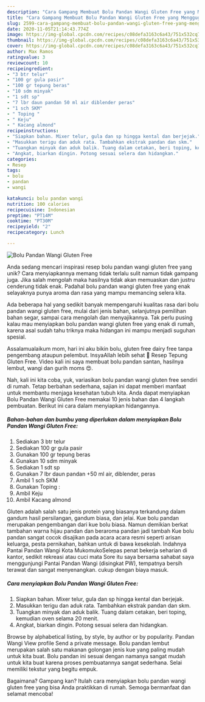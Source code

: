 ```yaml
---
description: "Cara Gampang Membuat Bolu Pandan Wangi Gluten Free yang Menggugah Selera"
title: "Cara Gampang Membuat Bolu Pandan Wangi Gluten Free yang Menggugah Selera"
slug: 2599-cara-gampang-membuat-bolu-pandan-wangi-gluten-free-yang-menggugah-selera
date: 2020-11-05T21:14:43.774Z
image: https://img-global.cpcdn.com/recipes/c08defa3163c6a43/751x532cq70/bolu-pandan-wangi-gluten-free-foto-resep-utama.jpg
thumbnail: https://img-global.cpcdn.com/recipes/c08defa3163c6a43/751x532cq70/bolu-pandan-wangi-gluten-free-foto-resep-utama.jpg
cover: https://img-global.cpcdn.com/recipes/c08defa3163c6a43/751x532cq70/bolu-pandan-wangi-gluten-free-foto-resep-utama.jpg
author: Max Ramos
ratingvalue: 3
reviewcount: 10
recipeingredient:
- "3 btr telur"
- "100 gr gula pasir"
- "100 gr tepung beras"
- "10 sdm minyak"
- "1 sdt sp"
- "7 lbr daun pandan 50 ml air diblender peras"
- "1 sch SKM"
- " Toping "
- " Keju"
- " Kacang almond"
recipeinstructions:
- "Siapkan bahan. Mixer telur, gula dan sp hingga kental dan berjejak."
- "Masukkan terigu dan aduk rata. Tambahkan ekstrak pandan dan skm."
- "Tuangkan minyak dan aduk balik. Tuang dalam cetakan, beri toping, kemudian oven selama 20 menit."
- "Angkat, biarkan dingin. Potong sesuai selera dan hidangkan."
categories:
- Resep
tags:
- bolu
- pandan
- wangi

katakunci: bolu pandan wangi 
nutrition: 100 calories
recipecuisine: Indonesian
preptime: "PT14M"
cooktime: "PT30M"
recipeyield: "2"
recipecategory: Lunch

---
```



![Bolu Pandan Wangi Gluten Free](https://img-global.cpcdn.com/recipes/c08defa3163c6a43/751x532cq70/bolu-pandan-wangi-gluten-free-foto-resep-utama.jpg)

Anda sedang mencari inspirasi resep bolu pandan wangi gluten free yang unik? Cara menyiapkannya memang tidak terlalu sulit namun tidak gampang juga. Jika salah mengolah maka hasilnya tidak akan memuaskan dan justru cenderung tidak enak. Padahal bolu pandan wangi gluten free yang enak selayaknya punya aroma dan rasa yang mampu memancing selera kita.

Ada beberapa hal yang sedikit banyak mempengaruhi kualitas rasa dari bolu pandan wangi gluten free, mulai dari jenis bahan, selanjutnya pemilihan bahan segar, sampai cara mengolah dan menyajikannya. Tak perlu pusing kalau mau menyiapkan bolu pandan wangi gluten free yang enak di rumah, karena asal sudah tahu triknya maka hidangan ini mampu menjadi suguhan spesial.

Assalamualaikum mom, hari ini aku bikin bolu, gluten free dairy free tanpa pengembang ataupun pelembut. InsyaAllah lebih sehat 🤗 Resep Tepung Gluten Free. Video kali ini saya membuat bolu pandan santan, hasilnya lembut, wangi dan gurih moms 😍.


Nah, kali ini kita coba, yuk, variasikan bolu pandan wangi gluten free sendiri di rumah. Tetap berbahan sederhana, sajian ini dapat memberi manfaat untuk membantu menjaga kesehatan tubuh kita. Anda dapat menyiapkan Bolu Pandan Wangi Gluten Free memakai 10 jenis bahan dan 4 langkah pembuatan. Berikut ini cara dalam menyiapkan hidangannya.

<!--inarticleads1-->

##### Bahan-bahan dan bumbu yang diperlukan dalam menyiapkan Bolu Pandan Wangi Gluten Free:

1. Sediakan 3 btr telur
1. Sediakan 100 gr gula pasir
1. Gunakan 100 gr tepung beras
1. Gunakan 10 sdm minyak
1. Sediakan 1 sdt sp
1. Gunakan 7 lbr daun pandan +50 ml air, diblender, peras
1. Ambil 1 sch SKM
1. Gunakan  Toping :
1. Ambil  Keju
1. Ambil  Kacang almond


Gluten adalah salah satu jenis protein yang biasanya terkandung dalam gandum hasil persilangan, gandum biasa, dan jelai. Kue bolu pandan merupakan pengembangan dari kue bolu biasa. Namun demikian berkat tambahan warna hijau pandan dan beraroma pandan jadi tambah Kue bolu pandan sangat cocok disajikan pada acara acara resmi seperti arisan keluarga, pesta pernikahan, bahkan untuk di bawa kesekolah. Indahnya Pantai Pandan Wangi Kota MukomukoSelepas penat bekerja seharian di kantor, sedikit rekreasi atau cuci mata Sore itu saya bersama sahabat saya menggunjungi Pantai Pandan Wangi (disingkat PW), tempatnya bersih terawat dan sangat menyenangkan. cukup dengan biaya masuk. 

<!--inarticleads2-->

##### Cara menyiapkan Bolu Pandan Wangi Gluten Free:

1. Siapkan bahan. Mixer telur, gula dan sp hingga kental dan berjejak.
1. Masukkan terigu dan aduk rata. Tambahkan ekstrak pandan dan skm.
1. Tuangkan minyak dan aduk balik. Tuang dalam cetakan, beri toping, kemudian oven selama 20 menit.
1. Angkat, biarkan dingin. Potong sesuai selera dan hidangkan.


Browse by alphabetical listing, by style, by author or by popularity. Pandan Wangi View profile Send a private message. Bolu pandan lembut merupakan salah satu makanan golongan jenis kue yang paling mudah untuk kita buat. Bolu pandan ini sesuai dengan namanya sangat mudah untuk kita buat karena proses pembuatannya sangat sederhana. Selai memiliki tekstur yang begitu empuk. 

Bagaimana? Gampang kan? Itulah cara menyiapkan bolu pandan wangi gluten free yang bisa Anda praktikkan di rumah. Semoga bermanfaat dan selamat mencoba!
